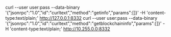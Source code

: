 curl --user user:pass --data-binary '{"jsonrpc":"1.0","id":"curltext","method":"getinfo","params":[]}' -H 'content-type:text/plain;' http://127.0.0.1:8332
curl --user user:pass --data-binary '{"jsonrpc":"1.0","id":"curltext","method":"getblockchaininfo","params":[]}' -H 'content-type:text/plain;' http://10.255.0.0:8332
